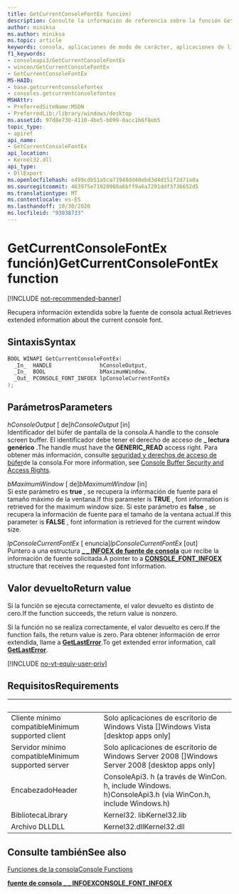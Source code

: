 ```yaml
---
title: GetCurrentConsoleFontEx función)
description: Consulte la información de referencia sobre la función GetCurrentConsoleFontEx, que recupera información extendida sobre la fuente de consola usada actualmente.
author: miniksa
ms.author: miniksa
ms.topic: article
keywords: consola, aplicaciones de modo de carácter, aplicaciones de línea de comandos, aplicaciones de terminal, API de consola
f1_keywords:
- consoleapi3/GetCurrentConsoleFontEx
- wincon/GetCurrentConsoleFontEx
- GetCurrentConsoleFontEx
MS-HAID:
- base.getcurrentconsolefontex
- consoles.getcurrentconsolefontex
MSHAttr:
- PreferredSiteName:MSDN
- PreferredLib:/library/windows/desktop
ms.assetid: 97d8e730-4110-4be5-b099-0acc1b6f8eb5
topic_type:
- apiref
api_name:
- GetCurrentConsoleFontEx
api_location:
- Kernel32.dll
api_type:
- DllExport
ms.openlocfilehash: e499cdb51a5ca71948dd40ebd3d4d151f2d71a8a
ms.sourcegitcommit: 463975e71920908a6bff9a6a7291ddf3736652d5
ms.translationtype: MT
ms.contentlocale: es-ES
ms.lasthandoff: 10/30/2020
ms.locfileid: "93038733"
---
```

# <a name="getcurrentconsolefontex-function"></a><span data-ttu-id="115b6-104">GetCurrentConsoleFontEx función)</span><span class="sxs-lookup"><span data-stu-id="115b6-104">GetCurrentConsoleFontEx function</span></span>

[!INCLUDE [not-recommended-banner](./includes/not-recommended-banner.md)]

<span data-ttu-id="115b6-105">Recupera información extendida sobre la fuente de consola actual.</span><span class="sxs-lookup"><span data-stu-id="115b6-105">Retrieves extended information about the current console font.</span></span>

## <a name="syntax"></a><span data-ttu-id="115b6-106">Sintaxis</span><span class="sxs-lookup"><span data-stu-id="115b6-106">Syntax</span></span>

```C
BOOL WINAPI GetCurrentConsoleFontEx(
  _In_  HANDLE               hConsoleOutput,
  _In_  BOOL                 bMaximumWindow,
  _Out_ PCONSOLE_FONT_INFOEX lpConsoleCurrentFontEx
);
```

## <a name="parameters"></a><span data-ttu-id="115b6-107">Parámetros</span><span class="sxs-lookup"><span data-stu-id="115b6-107">Parameters</span></span>

<span data-ttu-id="115b6-108">*hConsoleOutput* \[ de\]</span><span class="sxs-lookup"><span data-stu-id="115b6-108">*hConsoleOutput* \[in\]</span></span>  
<span data-ttu-id="115b6-109">Identificador del búfer de pantalla de la consola.</span><span class="sxs-lookup"><span data-stu-id="115b6-109">A handle to the console screen buffer.</span></span> <span data-ttu-id="115b6-110">El identificador debe tener el derecho de acceso de **\_ lectura genérico** .</span><span class="sxs-lookup"><span data-stu-id="115b6-110">The handle must have the **GENERIC\_READ** access right.</span></span> <span data-ttu-id="115b6-111">Para obtener más información, consulte [seguridad y derechos de acceso de búfer](console-buffer-security-and-access-rights.md)de la consola.</span><span class="sxs-lookup"><span data-stu-id="115b6-111">For more information, see [Console Buffer Security and Access Rights](console-buffer-security-and-access-rights.md).</span></span>

<span data-ttu-id="115b6-112">*bMaximumWindow* \[ de\]</span><span class="sxs-lookup"><span data-stu-id="115b6-112">*bMaximumWindow* \[in\]</span></span>  
<span data-ttu-id="115b6-113">Si este parámetro es **true** , se recupera la información de fuente para el tamaño máximo de la ventana.</span><span class="sxs-lookup"><span data-stu-id="115b6-113">If this parameter is **TRUE** , font information is retrieved for the maximum window size.</span></span> <span data-ttu-id="115b6-114">Si este parámetro es **false** , se recupera la información de fuente para el tamaño de la ventana actual.</span><span class="sxs-lookup"><span data-stu-id="115b6-114">If this parameter is **FALSE** , font information is retrieved for the current window size.</span></span>

<span data-ttu-id="115b6-115">*lpConsoleCurrentFontEx* \[ enuncia\]</span><span class="sxs-lookup"><span data-stu-id="115b6-115">*lpConsoleCurrentFontEx* \[out\]</span></span>  
<span data-ttu-id="115b6-116">Puntero a una estructura [**\_ \_ INFOEX de fuente de consola**](console-font-infoex.md) que recibe la información de fuente solicitada.</span><span class="sxs-lookup"><span data-stu-id="115b6-116">A pointer to a [**CONSOLE\_FONT\_INFOEX**](console-font-infoex.md) structure that receives the requested font information.</span></span>

## <a name="return-value"></a><span data-ttu-id="115b6-117">Valor devuelto</span><span class="sxs-lookup"><span data-stu-id="115b6-117">Return value</span></span>

<span data-ttu-id="115b6-118">Si la función se ejecuta correctamente, el valor devuelto es distinto de cero.</span><span class="sxs-lookup"><span data-stu-id="115b6-118">If the function succeeds, the return value is nonzero.</span></span>

<span data-ttu-id="115b6-119">Si la función no se realiza correctamente, el valor devuelto es cero.</span><span class="sxs-lookup"><span data-stu-id="115b6-119">If the function fails, the return value is zero.</span></span> <span data-ttu-id="115b6-120">Para obtener información de error extendida, llame a [**GetLastError**](https://msdn.microsoft.com/library/windows/desktop/ms679360).</span><span class="sxs-lookup"><span data-stu-id="115b6-120">To get extended error information, call [**GetLastError**](https://msdn.microsoft.com/library/windows/desktop/ms679360).</span></span>

[!INCLUDE [no-vt-equiv-user-priv](./includes/no-vt-equiv-user-priv.md)]

## <a name="requirements"></a><span data-ttu-id="115b6-121">Requisitos</span><span class="sxs-lookup"><span data-stu-id="115b6-121">Requirements</span></span>

| &nbsp; | &nbsp; |
|-|-|
| <span data-ttu-id="115b6-122">Cliente mínimo compatible</span><span class="sxs-lookup"><span data-stu-id="115b6-122">Minimum supported client</span></span> | <span data-ttu-id="115b6-123">Solo aplicaciones de escritorio de Windows Vista \[\]</span><span class="sxs-lookup"><span data-stu-id="115b6-123">Windows Vista \[desktop apps only\]</span></span> |
| <span data-ttu-id="115b6-124">Servidor mínimo compatible</span><span class="sxs-lookup"><span data-stu-id="115b6-124">Minimum supported server</span></span> | <span data-ttu-id="115b6-125">Solo aplicaciones de escritorio de Windows Server 2008 \[\]</span><span class="sxs-lookup"><span data-stu-id="115b6-125">Windows Server 2008 \[desktop apps only\]</span></span> |
| <span data-ttu-id="115b6-126">Encabezado</span><span class="sxs-lookup"><span data-stu-id="115b6-126">Header</span></span> | <span data-ttu-id="115b6-127">ConsoleApi3. h (a través de WinCon. h, include Windows. h)</span><span class="sxs-lookup"><span data-stu-id="115b6-127">ConsoleApi3.h (via WinCon.h, include Windows.h)</span></span> |
| <span data-ttu-id="115b6-128">Biblioteca</span><span class="sxs-lookup"><span data-stu-id="115b6-128">Library</span></span> | <span data-ttu-id="115b6-129">Kernel32. lib</span><span class="sxs-lookup"><span data-stu-id="115b6-129">Kernel32.lib</span></span> |
| <span data-ttu-id="115b6-130">Archivo DLL</span><span class="sxs-lookup"><span data-stu-id="115b6-130">DLL</span></span> | <span data-ttu-id="115b6-131">Kernel32.dll</span><span class="sxs-lookup"><span data-stu-id="115b6-131">Kernel32.dll</span></span> |

## <a name="see-also"></a><span data-ttu-id="115b6-132">Consulte también</span><span class="sxs-lookup"><span data-stu-id="115b6-132">See also</span></span>

[<span data-ttu-id="115b6-133">Funciones de la consola</span><span class="sxs-lookup"><span data-stu-id="115b6-133">Console Functions</span></span>](console-functions.md)

[<span data-ttu-id="115b6-134">**fuente de consola \_ \_ INFOEX**</span><span class="sxs-lookup"><span data-stu-id="115b6-134">**CONSOLE\_FONT\_INFOEX**</span></span>](console-font-infoex.md)
